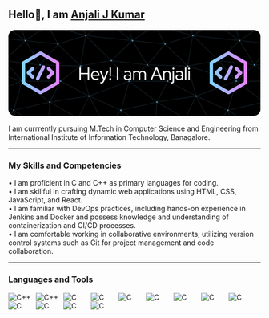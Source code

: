 ## Hello👋, I am [Anjali J Kumar](https://www.linkedin.com/in/kumaranjalij/)

<picture style="padding-bottom:30px;">
 <img alt="PROFILE-HEADER-IMAGE" src="https://github.com/kumaranjalij/kumaranjalij/blob/main/github-header-image%20(1).png">
</picture>

<br>

I am currrently pursuing M.Tech in Computer Science and Engineering from International Institute of Information Technology, Banagalore.

---

### My Skills and Competencies
• I am proficient in C and C++ as primary languages for coding.
<br>
•  I am skillful in crafting dynamic web applications using HTML, CSS, JavaScript, and React.
<br>
• I am familiar with DevOps practices, including hands-on experience in Jenkins and Docker and possess knowledge and understanding of containerization and CI/CD processes.
<br>
• I am comfortable working in collaborative environments, utilizing version control systems such as Git for project management and code collaboration.
<br>

---

### Languages and Tools

<img align="left" alt="C++" width="45px" style="padding-right:10px;"  src="https://cdn.jsdelivr.net/gh/devicons/devicon@latest/icons/c/c-original.svg" />

<img align="left" alt="C++" width="45px" style="padding-right:10px;" src="https://cdn.jsdelivr.net/gh/devicons/devicon@latest/icons/cplusplus/cplusplus-original.svg" />

<img align="left" alt="C" width="45px" style="padding-right:10px;" src="https://cdn.jsdelivr.net/gh/devicons/devicon@latest/icons/html5/html5-original.svg" />

<img align="left" alt="C" width="45px" style="padding-right:10px;" src="https://cdn.jsdelivr.net/gh/devicons/devicon@latest/icons/css3/css3-original.svg" />

<img align="left" alt="C" width="45px" style="padding-right:10px;" src="https://cdn.jsdelivr.net/gh/devicons/devicon@latest/icons/javascript/javascript-original.svg" />

<img align="left" alt="C" width="45px" style="padding-right:10px;" src="https://cdn.jsdelivr.net/gh/devicons/devicon@latest/icons/react/react-original.svg" />

<img align="left" alt="C" width="45px" style="padding-right:10px;" src="https://cdn.jsdelivr.net/gh/devicons/devicon@latest/icons/mysql/mysql-original.svg" />

<img align="left" alt="C" width="45px" style="padding-right:10px;" src="https://cdn.jsdelivr.net/gh/devicons/devicon@latest/icons/linux/linux-original.svg" />

<img align="left" alt="C" width="45px" style="padding-right:10px;" src="https://cdn.jsdelivr.net/gh/devicons/devicon@latest/icons/git/git-original.svg" />

<img align="left" alt="C" width="45px" style="padding-right:10px;" src="https://cdn.jsdelivr.net/gh/devicons/devicon@latest/icons/jenkins/jenkins-original.svg" />

<img align="left" alt="C" width="45px" style="padding-right:10px;" src="https://cdn.jsdelivr.net/gh/devicons/devicon@latest/icons/docker/docker-original.svg" />

<img align="left" alt="C" width="45px" style="padding-right:10px;" src="https://cdn.jsdelivr.net/gh/devicons/devicon@latest/icons/kubernetes/kubernetes-original.svg" />

<img align="left" alt="C" width="45px" style="padding-right:10px;" src="https://cdn.jsdelivr.net/gh/devicons/devicon@latest/icons/figma/figma-original.svg" />    

          
<br />
